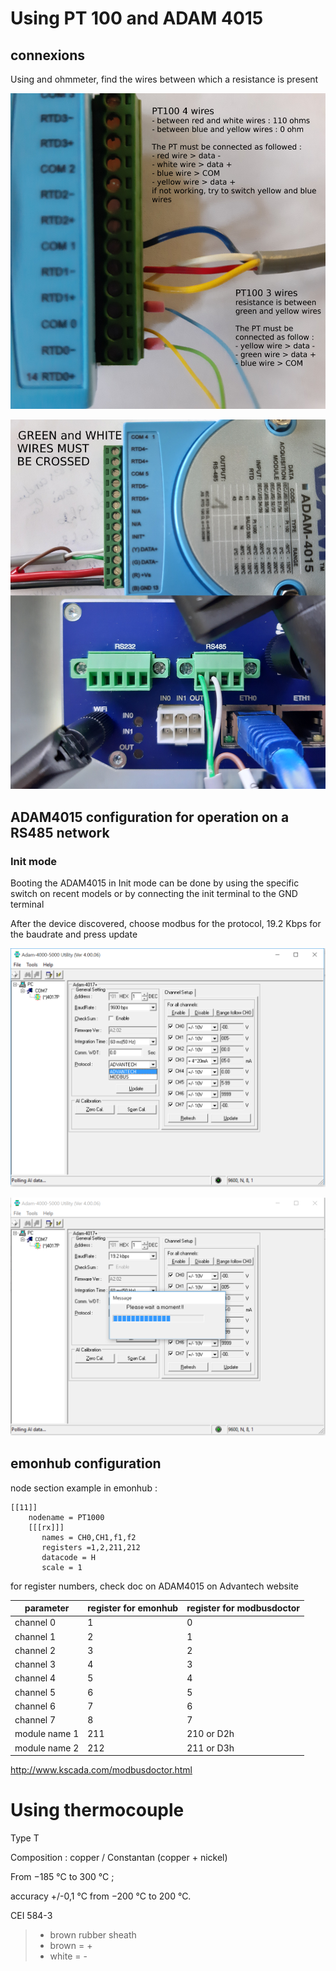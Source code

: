 
# Using PT 100 and ADAM 4015

## connexions

Using and ohmmeter, find the wires between which a resistance is present

![Adam4015&PT100](assets/FluidTemp/connectPT100_to_ADAM4015.png)

![Adam4015&Smartflex](assets/FluidTemp/connect_ADAM4015_to_SmartFlex4GRouterb.png)

## ADAM4015 configuration for operation on a RS485 network

### Init mode

Booting the ADAM4015 in Init mode can be done by using the specific switch on recent models or by connecting the init terminal to the
GND terminal

After the device discovered, choose modbus for the protocol, 19.2 Kbps for the baudrate and press update

![Adam4015_Init1](assets/FluidTemp/INIT_MODE_ADAM4015_1.png)

![Adam4015_Init2](assets/FluidTemp/INIT_MODE_ADAM4015_2.png)

## emonhub configuration

node section example in emonhub :

```
[[11]]
    nodename = PT1000
    [[[rx]]]
       names = CH0,CH1,f1,f2
       registers =1,2,211,212
       datacode = H
       scale = 1
```

for register numbers, check doc on ADAM4015 on Advantech website

parameter |register for emonhub|register for modbusdoctor
--- | ---  | ---
channel 0|1|0
channel 1|2|1
channel 2|3|2
channel 3|4|3
channel 4|5|4
channel 5|6|5
channel 6|7|6
channel 7|8|7
module name 1|211|210 or D2h
module name 2|212|211 or D3h

http://www.kscada.com/modbusdoctor.html

# Using thermocouple

Type T

Composition : copper / Constantan (copper + nickel)

From −185 °C to 300 °C ;

accuracy  +/-0,1 °C from −200 °C to 200 °C.

CEI 584-3  
> - brown rubber sheath
> - brown = +
> - white = -
